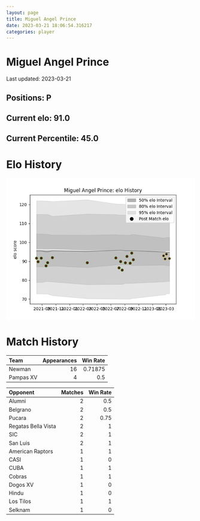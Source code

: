 ```yaml
---  
layout: page  
title: Miguel Angel Prince  
date: 2023-03-21 18:06:54.316217  
categories: player  
---
```

# Miguel Angel Prince


Last updated: 2023-03-21
## Positions: P

## Current elo: 91.0

## Current Percentile: 45.0

# Elo History


![elo history](history_MiguelAngelPrince.png)
# Match History


| Team      |   Appearances |   Win Rate |
|:----------|--------------:|-----------:|
| Newman    |            16 |    0.71875 |
| Pampas XV |             4 |    0.5     |

| Opponent            |   Matches |   Win Rate |
|:--------------------|----------:|-----------:|
| Alumni              |         2 |       0.5  |
| Belgrano            |         2 |       0.5  |
| Pucara              |         2 |       0.75 |
| Regatas Bella Vista |         2 |       1    |
| SIC                 |         2 |       1    |
| San Luis            |         2 |       1    |
| American Raptors    |         1 |       1    |
| CASI                |         1 |       0    |
| CUBA                |         1 |       1    |
| Cobras              |         1 |       1    |
| Dogos XV            |         1 |       0    |
| Hindu               |         1 |       0    |
| Los Tilos           |         1 |       1    |
| Selknam             |         1 |       0    |